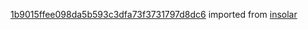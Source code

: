 [1b9015ffee098da5b593c3dfa73f3731797d8dc6](https://github.com/insolar/insolar/commit/1b9015ffee098da5b593c3dfa73f3731797d8dc6) imported from [insolar](https://github.com/insolar/insolar)
